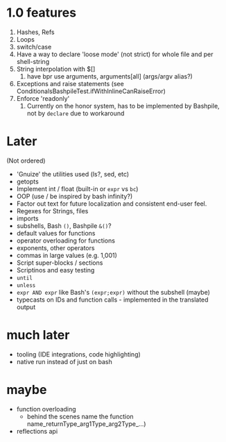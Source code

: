 # 1.0 features
1. Hashes, Refs
2. Loops
3. switch/case
4. Have a way to declare 'loose mode' (not strict) for whole file and per shell-string
5. String interpolation with $[]
   1. have bpr use arguments, arguments[all] (args/argv alias?)
6. Exceptions and raise statements (see ConditionalsBashpileTest.ifWithInlineCanRaiseError)
7. Enforce 'readonly' 
   1. Currently on the honor system, has to be implemented by Bashpile, not by `declare` due to workaround

# Later
(Not ordered)
* 'Gnuize' the utilities used (ls?, sed, etc)
* getopts
* Implement int / float (built-in or `expr` vs `bc`)
* OOP (use / be inspired by bash infinity?)
* Factor out text for future localization and consistent end-user feel.
* Regexes for Strings, files
* imports
* subshells, Bash `()`, Bashpile `&()`?
* default values for functions
* operator overloading for functions
* exponents, other operators
* commas in large values (e.g. 1,001)
* Script super-blocks / sections
* Scriptinos and easy testing
* `until`
* `unless`
* `expr AND expr` like Bash's `(expr;expr)` without the subshell (maybe)
* typecasts on IDs and function calls - implemented in the translated output

# much later
* tooling (IDE integrations, code highlighting)
* native run instead of just on bash

# maybe
* function overloading 
   * behind the scenes name the function name_returnType_arg1Type_arg2Type_...)
* reflections api